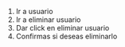 1. Ir a usuario
2. Ir a eliminar usuario
3. Dar click en eliminar usuario
4. Confirmas si deseas eliminarlo